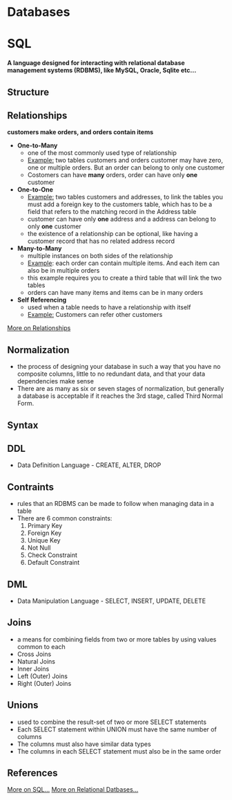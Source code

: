 # Databases

# SQL
**A language designed for interacting with relational database management systems (RDBMS), like MySQL, Oracle, Sqlite etc...**
## Structure
## Relationships
**customers make orders, and orders contain items**
- **One-to-Many**
    - one of the most commonly used type of relationship
    - [Example:](/img/onetoone.png) two tables customers and orders customer may have zero, one or multiple orders. But an order can belong to only one customer
    - Costomers can have **many** orders, order can have only **one** customer
- **One-to-One**
    - [Example:](/img/onetomany.png) two tables customers and addresses, to link the tables you must add a foreign key to the customers table, which has to be a field that refers to the matching record in the Address table
    - customer can have only **one** address and a address can belong to only **one** customer
    - the existence of a relationship can be optional, like having a customer record that has no related address record
- **Many-to-Many**
    - multiple instances on both sides of the relationship
    - [Example](/img/manytomany.png): each order can contain multiple items. And each item can also be in multiple orders
    - this example requires you to create a third table that will link the two tables
    - orders can have many items and items can be in many orders
- **Self Referencing**
    - used when a table needs to have a relationship with itself
    - [Example:](/img/selfreferencing.png) Customers can refer other customers

[More on Relationships]()
## Normalization
- the process of designing your database in such a way that you have no composite columns, little to no redundant data, and that your data dependencies make sense
- There are as many as six or seven stages of normalization, but generally a database is acceptable if it reaches the 3rd stage, called Third Normal Form.
## Syntax
## DDL
- Data Definition Language - CREATE, ALTER, DROP
## Contraints
- rules that an RDBMS can be made to follow when managing data in a table
- There are 6 common constraints:
    1. Primary Key
    2. Foreign Key
    3. Unique Key
    4. Not Null
    5. Check Constraint
    6. Default Constraint
## DML
- Data Manipulation Language - SELECT, INSERT, UPDATE, DELETE
## Joins
- a means for combining fields from two or more tables by using values common to each
- Cross Joins
- Natural Joins
- Inner Joins
- Left (Outer) Joins
- Right (Outer) Joins
## Unions
- used to combine the result-set of two or more SELECT statements
- Each SELECT statement within UNION must have the same number of columns
- The columns must also have similar data types
- The columns in each SELECT statement must also be in the same order
## References
[More on SQL...](/databaseSQL/README.md)
[More on Relational Datbases...](https://github.com/STR-FRONT-END/Java/blob/main/Databases/README.md)